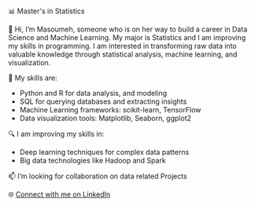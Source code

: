 📊 Master's in Statistics

👋 Hi, I’m Masoumeh, someone who is on her way to build a career in Data Science and Machine Learning. My major is Statistics and I am improving my skills in programming. I am interested in transforming raw data into valuable knowledge through statistical analysis, machine learning, and visualization.

🌱 My skills are:
   - Python and R for data analysis, and modeling
   - SQL for querying databases and extracting insights
   - Machine Learning frameworks: scikit-learn, TensorFlow
   - Data visualization tools: Matplotlib, Seaborn, ggplot2
     
🔍 I am improving my skills in:
   - Deep learning techniques for complex data patterns
   - Big data technologies like Hadoop and Spark
  

📫 I’m looking for collaboration on data related Projects


🌐 [Connect with me on LinkedIn](https://www.linkedin.com/in/masoumeh-khalilzadeh/)

 

<!---
Masoumeh89/Masoumeh89 is a ✨ special ✨ repository because its `README.md` (this file) appears on your GitHub profile.
You can click the Preview link to take a look at your changes.
--->
